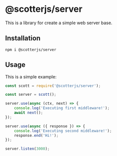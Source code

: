 # @scotterjs/server

This is a library for create a simple web server base.

## Installation

```shel
npm i @scotterjs/server
```

## Usage

This is a simple example:

```js
const scott = require('@scotterjs/server');

const server = scott();

server.use(async (ctx, next) => {
    console.log('Executing first middleware!');
    await next();
});

server.use(async ({ response }) => {
    console.log('Executing second middleware!');
    response.end('Hi!');
});

server.listen(3000);
```
